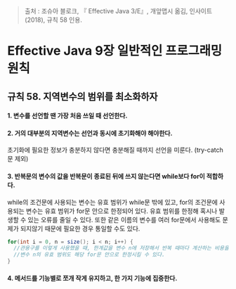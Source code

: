 >출처 : 조슈아 블로크, 『 Effective Java 3/E』, 개앞맵시 옮김, 인사이트(2018), 규칙 58 인용.

# Effective Java 9장 일반적인 프로그래밍 원칙



## 규칙 58. 지역변수의 범위를 최소화하자

#### 1. 변수를 선언할 땐 가장 처음 쓰일 때 선언한다.



#### 2. 거의 대부분의 지역변수는 선언과 동시에 초기화해야 해야한다.

초기화에 필요한 정보가 충분하지 않다면 충분해질 때까지 선언을 미룬다. (try-catch문 제외)



#### 3. 반복문의 변수의 값을 반복문이 종료된 뒤에 쓰지 않는다면 while보다 for이 적합하다.

while의 조건문에 사용되는 변수는 유효 범위가 while문 밖에 있고, for의 조건문에 사용되는 변수는 유효 범위가 for문 안으로 한정되어 있다. 유효 범위를 한정해 혹시나 발생할 수 있는 오류를 줄일 수 있다. 또한 같은 이름의 변수를 여러 for문에서 사용해도 문제가 되지않기 때문에 필요한 경우 통일할 수도 있다.

```java
for(int i = 0, n = size(); i < n; i++) {
  //관용구를 이렇게 사용했을 때, 한계값을 변수 n에 저장해서 반복 때마다 계산하는 비용을 없애고,
  //변수 n의 유효 범위도 해당 for문 안으로 한정시킬 수 있다.
}
```



#### 4. 메서드를 기능별로 쪼개 작게 유지하고, 한 가지 기능에 집중한다.
